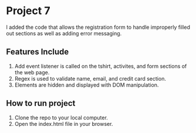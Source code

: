 # Project 7
I added the code that allows the registration form to handle improperly filled out sections as well as adding error messaging.

## Features Include
1. Add event listener is called on the tshirt, activites, and form sections of the web page.
2. Regex is used to validate name, email, and credit card section.
3. Elements are hidden and displayed with DOM manipulation.



## How to run project
1. Clone the repo to your local computer.
2. Open the index.html file in your browser.